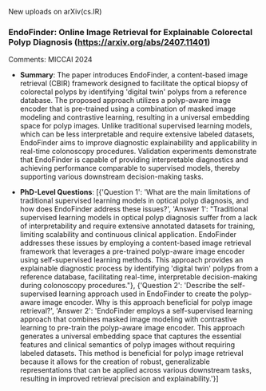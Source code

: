 New uploads on arXiv(cs.IR)

### EndoFinder: Online Image Retrieval for Explainable Colorectal Polyp Diagnosis (https://arxiv.org/abs/2407.11401)
Comments:
          MICCAI 2024

- **Summary**: The paper introduces EndoFinder, a content-based image retrieval (CBIR) framework designed to facilitate the optical biopsy of colorectal polyps by identifying 'digital twin' polyps from a reference database. The proposed approach utilizes a polyp-aware image encoder that is pre-trained using a combination of masked image modeling and contrastive learning, resulting in a universal embedding space for polyp images. Unlike traditional supervised learning models, which can be less interpretable and require extensive labeled datasets, EndoFinder aims to improve diagnostic explainability and applicability in real-time colonoscopy procedures. Validation experiments demonstrate that EndoFinder is capable of providing interpretable diagnostics and achieving performance comparable to supervised models, thereby supporting various downstream decision-making tasks.

- **PhD-Level Questions**: [{'Question 1': 'What are the main limitations of traditional supervised learning models in optical polyp diagnosis, and how does EndoFinder address these issues?', 'Answer 1': "Traditional supervised learning models in optical polyp diagnosis suffer from a lack of interpretability and require extensive annotated datasets for training, limiting scalability and continuous clinical application. EndoFinder addresses these issues by employing a content-based image retrieval framework that leverages a pre-trained polyp-aware image encoder using self-supervised learning methods. This approach provides an explainable diagnostic process by identifying 'digital twin' polyps from a reference database, facilitating real-time, interpretable decision-making during colonoscopy procedures."}, {'Question 2': 'Describe the self-supervised learning approach used in EndoFinder to create the polyp-aware image encoder. Why is this approach beneficial for polyp image retrieval?', 'Answer 2': 'EndoFinder employs a self-supervised learning approach that combines masked image modeling with contrastive learning to pre-train the polyp-aware image encoder. This approach generates a universal embedding space that captures the essential features and clinical semantics of polyp images without requiring labeled datasets. This method is beneficial for polyp image retrieval because it allows for the creation of robust, generalizable representations that can be applied across various downstream tasks, resulting in improved retrieval precision and explainability.'}]




